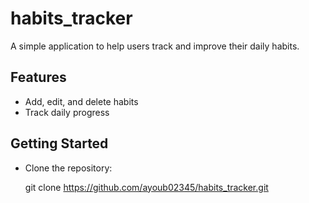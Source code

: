 # habits_tracker

A simple application to help users track and improve their daily habits.

## Features
- Add, edit, and delete habits
- Track daily progress


## Getting Started

- Clone the repository:
   
   git clone https://github.com/ayoub02345/habits_tracker.git
   
